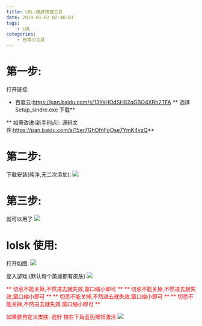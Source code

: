 ```yaml
---
title: LOL-换肤快捷工具
date: 2019-01-02 02:46:01
tags:
    - LOL
categories:
    - 日常小工具
---
```

# 第一步:
打开链接:
* 百度云:https://pan.baidu.com/s/13YsHOdSH82qGBO4XRh2TFA
** 选择Setup_sindre.exe 下载** 


** 如需改进(新手别点):
源码文件:https://pan.baidu.com/s/15er7GhOfnFoOse7YmK4vzQ**


# 第二步:
下载安装(纯净,无二次添加):
![](http:/images.yx1024.top/lol/1.png)

# 第三步:
就可以用了
![](http:/images.yx1024.top/lol/2.png)


# lolsk 使用:
打开如图:
![](http:/images.yx1024.top/lol/3.png)

登入游戏:(默认每个英雄都有皮肤)
![](http:/images.yx1024.top/lol/4.png)

<font color=red>
**  切忌不能关掉,不然进去就失效,窗口缩小即可 **
**  切忌不能关掉,不然进去就失效,窗口缩小即可 **
**  切忌不能关掉,不然进去就失效,窗口缩小即可 **
**  切忌不能关掉,不然进去就失效,窗口缩小即可 **


如果要自定义皮肤:
选好 按右下角蓝色按钮激活
![](http:/images.yx1024.top/lol/5.png)
</font>